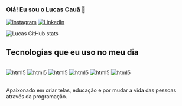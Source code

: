 ### Olá! Eu sou o Lucas Cauã 👋

[![Instagram](https://img.shields.io/badge/Instagram-E4405F?style=for-the-badge&logo=instagram&logoColor=white)](https://www.instagram.com/luquinhascruz_03/)
[![LinkedIn](https://img.shields.io/badge/LinkedIn-0077B5?style=for-the-badge&logo=linkedin&logoColor=white)](https://www.linkedin.com/in/lucasdevac/)

![Lucas GitHub stats](https://github-readme-stats.vercel.app/api?username=lucasdev-sc&show_icons=true&theme=dracula)

## Tecnologias que eu uso no meu dia
<div style='display: inline_block'><br />
    <img src="https://img.shields.io/badge/HTML5-E34F26?style=for-the-badge&logo=html5&logoColor=white" alt="html5" />
    <img src="https://img.shields.io/badge/CSS3-1572B6?style=for-the-badge&logo=css3&logoColor=white" alt="html5" />
    <img src="https://img.shields.io/badge/Bootstrap-563D7C?style=for-the-badge&logo=bootstrap&logoColor=white" alt="html5" />
    <img src="https://img.shields.io/badge/React-20232A?style=for-the-badge&logo=react&logoColor=61DAFB" alt="html5" />
    <img src="https://img.shields.io/badge/JavaScript-F7DF1E?style=for-the-badge&logo=javascript&logoColor=black" alt="html5" />
    <img src="https://img.shields.io/badge/TypeScript-007ACC?style=for-the-badge&logo=typescript&logoColor=white" alt="html5" />
</div><br />

Apaixonado em criar telas, educação e por mudar a vida das pessoas através da programação.
